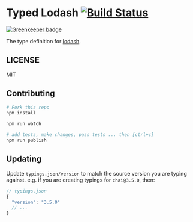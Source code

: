 # Typed Lodash [![Build Status](https://travis-ci.org/types/npm-lodash.svg?branch=master)](https://travis-ci.org/types/npm-lodash)

[![Greenkeeper badge](https://badges.greenkeeper.io/types/npm-lodash.svg)](https://greenkeeper.io/)


The type definition for [lodash](https://github.com/lodash/lodash).

## LICENSE

MIT

## Contributing

```sh
# Fork this repo
npm install

npm run watch

# add tests, make changes, pass tests ... then [ctrl+c]
npm run publish
```

## Updating

Update `typings.json/version` to match the source version you are typing against.
e.g. if you are creating typings for `chai@3.5.0`, then:
```js
// typings.json
{
  "version": "3.5.0"
  // ...
}
```

